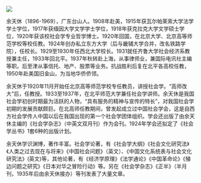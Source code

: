 ![](https://s2.loli.net/2022/08/31/Xx6fD4M8nugQjac.png)

余天休（1896-1969），广东台山人。1908年赴美，1915年获瓦尔帕莱索大学法学学士学位，1917年获缅因大学文学学士学位，1918年获克拉克大学文学硕士学位，1920年获该校社会学专业哲学博士。1920年回国，在北京大学、北京高等师范学校等校任教。1924年创办私立东方大学（后与畿辅大学合并，改名铁路学院），任校长。1929至1930年任西北大学校长。1931就任齐鲁大学社会经济系教授兼主任，1933年回北平。1937年秋转赴上海，从事律师业，兼国际电讯社主编等职。后至津从事信托、地产、股票等业务。抗战胜利后复在北平各高校任教，1950年赴美国旧金山，为当地华侨侨领。

余天休于1920年11月开始任北京高等师范学校专任教员，讲授社会学。“高师改大”后，任教授。1933至1937年，在北平师范大学兼任社会学讲师。余天休是我国社会学初创时期最为活跃的人物，“具有服务的精神与宣传的特长”，对我国社会学初期的发展贡献颇巨。在北高师任教期间，曾发起成立过中国社会学会，这是自西方社会学传人中国以后在我国出现的第一个社会学团体组织。学会还出版了由余天休主编的《社会学杂志》（中英文双月刊）作为会刊。1924年学会还拟定了《社会学丛书》1套6种的出版计划。

余天休学识渊博，著作丰富。社会学论著，有《社会学大纲》《社会文化研究法》《人类之过去现在与将来》《中国社会问题》（英文）、《中国文化系统表与社会文化研究法》(英文)等，其他论著，有《经济学原理》《法学通论》《中国革命论》《殖边问题之研究》《日本对华之冒险行动》等。另在《社会学杂志》《正半》（半月刊，1935年后由余天休接办）等刊发表了大量文章。